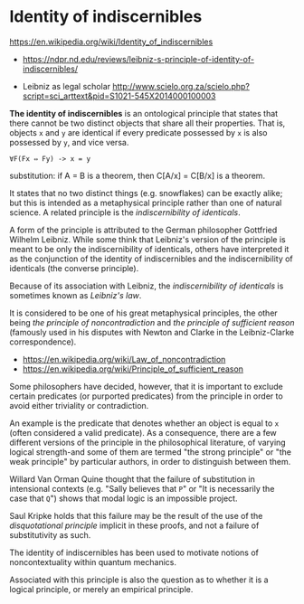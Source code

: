 # Identity of indiscernibles

https://en.wikipedia.org/wiki/Identity_of_indiscernibles

* https://ndpr.nd.edu/reviews/leibniz-s-principle-of-identity-of-indiscernibles/

* Leibniz as legal scholar
http://www.scielo.org.za/scielo.php?script=sci_arttext&pid=S1021-545X2014000100003

**The identity of indiscernibles** is an ontological principle that states that there cannot be two distinct objects that share all their properties. That is, objects `x` and `y` are identical if every predicate possessed by `x` is also possessed by `y`, and vice versa.

`∀F(Fx ⇔ Fy) -> x = y`

substitution:
if A = B is a theorem, then C[A/x] = C[B/x] is a theorem.


It states that no two distinct things (e.g. snowflakes) can be exactly alike; but this is intended as a metaphysical principle rather than one of natural science. A related principle is the *indiscernibility of identicals*.

A form of the principle is attributed to the German philosopher Gottfried Wilhelm Leibniz. While some think that Leibniz's version of the principle is meant to be only the indiscernibility of identicals, others have interpreted it as the conjunction of the identity of indiscernibles and the indiscernibility of identicals (the converse principle).

Because of its association with Leibniz, the *indiscernibility of identicals* is sometimes known as *Leibniz's law*.

It is considered to be one of his great metaphysical principles, the other being *the principle of noncontradiction* and *the principle of sufficient reason* (famously used in his disputes with Newton and Clarke in the Leibniz-Clarke correspondence).

- https://en.wikipedia.org/wiki/Law_of_noncontradiction
- https://en.wikipedia.org/wiki/Principle_of_sufficient_reason

Some philosophers have decided, however, that it is important to exclude certain predicates (or purported predicates) from the principle in order to avoid either triviality or contradiction.

An example is the predicate that denotes whether an object is equal to `x` (often considered a valid predicate). As a consequence, there are a few different versions of the principle in the philosophical literature, of varying logical strength-and some of them are termed "the strong principle" or "the weak principle" by particular authors, in order to distinguish between them.

Willard Van Orman Quine thought that the failure of substitution in intensional contexts (e.g. "Sally believes that `P`" or "It is necessarily the case that `Q`") shows that modal logic is an impossible project.

Saul Kripke holds that this failure may be the result of the use of the *disquotational principle* implicit in these proofs, and not a failure of substitutivity as such.

The identity of indiscernibles has been used to motivate notions of noncontextuality within quantum mechanics.

Associated with this principle is also the question as to whether it is a logical principle, or merely an empirical principle.
